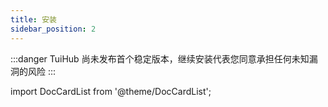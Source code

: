 ```yaml
---
title: 安装
sidebar_position: 2
---
```


:::danger
TuiHub 尚未发布首个稳定版本，继续安装代表您同意承担任何未知漏洞的风险
:::

import DocCardList from '@theme/DocCardList';

<DocCardList />
